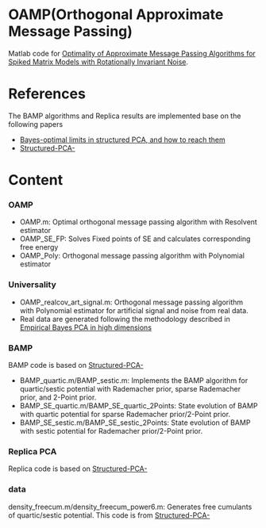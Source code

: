 # OAMP(Orthogonal Approximate Message Passing)
Matlab code for [Optimality of Approximate Message Passing Algorithms for Spiked Matrix Models with Rotationally Invariant Noise](https://arxiv.org/abs/2405.18081).

# References
The BAMP algorithms and Replica results are implemented base on the following papers
* [Bayes-optimal limits in structured PCA, and how to reach them](https://arxiv.org/pdf/2210.01237)
* [Structured-PCA-](https://github.com/fcamilli95/Structured-PCA-)

# Content
### OAMP 
* OAMP.m: Optimal orthogonal message passing algorithm with Resolvent estimator
* OAMP_SE_FP: Solves Fixed points of SE and calculates corresponding free energy
* OAMP_Poly: Orthogonal message passing algorithm with Polynomial estimator

### Universality
* OAMP_realcov_art_signal.m: Orthogonal message passing algorithm with Polynomial estimator for artificial signal and noise from real data.
* Real data are generated following the methodology described in [Empirical Bayes PCA in high dimensions](https://arxiv.org/abs/2012.11676)

### BAMP
BAMP code is based on [Structured-PCA-](https://github.com/fcamilli95/Structured-PCA-)
* BAMP_quartic.m/BAMP_sestic.m: Implements the BAMP algorithm for quartic/sestic potential with Rademacher prior, sparse Rademacher prior, and 2-Point prior.
* BAMP_SE_quartic.m/BAMP_SE_quartic_2Points: State evolution of BAMP with quartic potential for sparse Rademacher prior/2-Point prior.
* BAMP_SE_sestic.m/BAMP_SE_sestic_2Points: State evolution of BAMP with sestic potential for Rademacher prior/2-Point prior.

### Replica PCA
Replica code is based on [Structured-PCA-](https://github.com/fcamilli95/Structured-PCA-)

### data
density_freecum.m/density_freecum_power6.m: Generates free cumulants of quartic/sestic potential. This code is from [Structured-PCA-](https://github.com/fcamilli95/Structured-PCA-)


